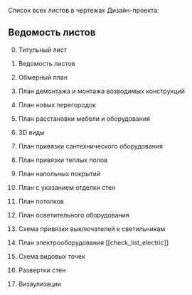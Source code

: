 
Список всех листов в чертежах Дизайн-проекта:

## Ведомость листов

0. Титульный лист

1. Ведомость листов

2. Обмерный план

3. План демонтажа и монтажа возводимых конструкций

4. План новых перегородок

5. План расстановки мебели и оборудования

6. 3D виды 

7. План привязки сантехнического оборудования

8. План привязки теплых полов

9. План напольных покрытий

10. План с указанием отделки стен

11. План потолков

12. План осветительного оборудования

13. Схема привязки выключателей к светильникам

14. План электрооборудования [[check_list_electric]]

15. Схема видовых точек

16. Развертки стен

17. Визаулизации 